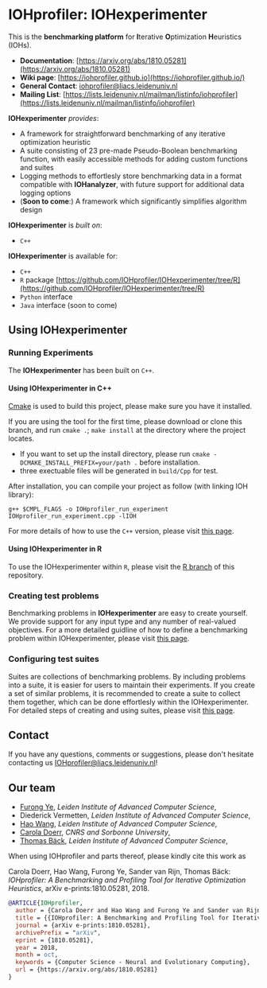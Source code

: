 # IOHprofiler: IOHexperimenter

This is the __benchmarking platform__ for <b>I</b>terative <b>O</b>ptimization <b>H</b>euristics (IOHs).

* __Documentation__: [https://arxiv.org/abs/1810.05281](https://arxiv.org/abs/1810.05281)
* __Wiki page__: [https://iohprofiler.github.io](https://iohprofiler.github.io/)
* __General Contact__: [iohprofiler@liacs.leidenuniv.nl](iohprofiler@liacs.leidenuniv.nl)
* __Mailing List__: [https://lists.leidenuniv.nl/mailman/listinfo/iohprofiler](https://lists.leidenuniv.nl/mailman/listinfo/iohprofiler)

<b>IOHexperimenter</b> <i>provides</i>:

* A framework for straightforward benchmarking of any iterative optimization heuristic
* A suite consisting of 23 pre-made Pseudo-Boolean benchmarking function, with easily accessible methods for adding custom functions and suites 
* Logging methods to effortlesly store benchmarking data in a format compatible with __IOHanalyzer__, with future support for additional data logging options
* (__Soon to come__:) A framework which significantly simplifies algorithm design

<b>IOHexperimenter</b> is <i>built on</i>:

* `C++`

<b>IOHexperimenter</b> is available for:

* `C++`
* `R` package [https://github.com/IOHprofiler/IOHexperimenter/tree/R](https://github.com/IOHprofiler/IOHexperimenter/tree/R)
* `Python` interface
* `Java` interface (soon to come)

## Using IOHexperimenter

### Running Experiments

The __IOHexperimenter__ has been built on `C++`.

#### Using IOHexperimenter in C++

[Cmake](https://cmake.org) is used to build this project, please make sure you have it installed.

If you are using the tool for the first time, please download or clone this branch, and run `cmake .`; `make install` at the directory where the project locates.
* If you want to set up the install directory, please run `cmake -DCMAKE_INSTALL_PREFIX=your/path .` before installation.
* three exectuable files will be generated in `build/Cpp` for test.

After installation, you can compile your project as follow (with linking IOH library):
```
g++ $CMPL_FLAGS -o IOHprofiler_run_experiment IOHprofiler_run_experiment.cpp -lIOH
```

For more details of how to use the `C++` version, please visit [this page](/build/Cpp).

#### Using IOHexperimenter in R
To use the IOHexperimenter within `R`, please visit the [R branch](https://github.com/IOHprofiler/IOHexperimenter/tree/R) of this repository.

### Creating test problems

Benchmarking problems in __IOHexperimenter__ are easy to create yourself. We provide support for any input type and any number of real-valued objectives. For a more detailed guidline of how to define a benchmarking problem within IOHexperimenter, please visit [this page](/src/Problems).

### Configuring test suites
Suites are collections of benchmarking problems. By including problems into a suite, it is easier for users to maintain their experiments. If you create a set of similar problems, it is recommended to create a suite to collect them together, which can be done effortlesly within the IOHexperimenter. For detailed steps of creating and using suites, please visit [this page](/src/Suites).

## Contact

If you have any questions, comments or suggestions, please don't hesitate contacting us <IOHprofiler@liacs.leidenuniv.nl>!

## Our team

* [Furong Ye](https://www.universiteitleiden.nl/en/staffmembers/furong-ye#tab-1), <i>Leiden Institute of Advanced Computer Science</i>,
* Diederick Vermetten, <i>Leiden Institute of Advanced Computer Science</i>,
* [Hao Wang](https://www.universiteitleiden.nl/en/staffmembers/hao-wang#tab-1), <i>Leiden Institute of Advanced Computer Science</i>,
* [Carola Doerr](http://www-desir.lip6.fr/~doerr/), <i>CNRS and Sorbonne University</i>, 
* [Thomas Bäck](https://www.universiteitleiden.nl/en/staffmembers/thomas-back#tab-1), <i>Leiden Institute of Advanced Computer Science</i>,

When using IOHprofiler and parts thereof, please kindly cite this work as

Carola Doerr, Hao Wang, Furong Ye, Sander van Rijn, Thomas Bäck: <i>IOHprofiler: A Benchmarking and Profiling Tool for Iterative Optimization Heuristics</i>, arXiv e-prints:1810.05281, 2018.

```bibtex
@ARTICLE{IOHprofiler,
  author = {Carola Doerr and Hao Wang and Furong Ye and Sander van Rijn and Thomas B{\"a}ck},
  title = {{IOHprofiler: A Benchmarking and Profiling Tool for Iterative Optimization Heuristics}},
  journal = {arXiv e-prints:1810.05281},
  archivePrefix = "arXiv",
  eprint = {1810.05281},
  year = 2018,
  month = oct,
  keywords = {Computer Science - Neural and Evolutionary Computing},
  url = {https://arxiv.org/abs/1810.05281}
}
```
